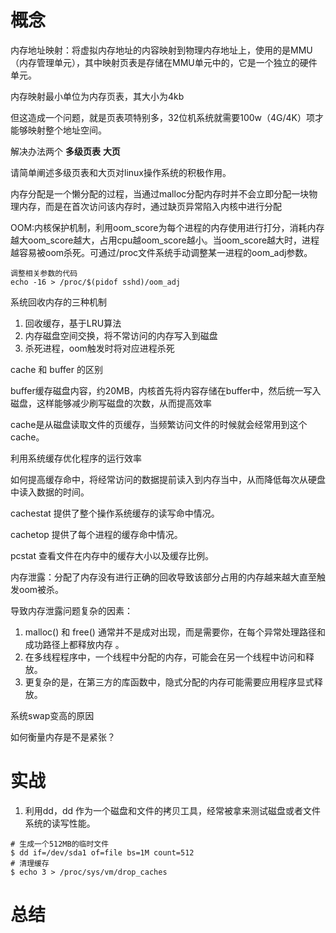 # 概念

内存地址映射：将虚拟内存地址的内容映射到物理内存地址上，使用的是MMU（内存管理单元），其中映射页表是存储在MMU单元中的，它是一个独立的硬件单元。

内存映射最小单位为内存页表，其大小为4kb

但这造成一个问题，就是页表项特别多，32位机系统就需要100w（4G/4K）项才能够映射整个地址空间。

解决办法两个 **多级页表**   **大页**

请简单阐述多级页表和大页对linux操作系统的积极作用。

内存分配是一个懒分配的过程，当通过malloc分配内存时并不会立即分配一块物理内存，而是在首次访问该内存时，通过缺页异常陷入内核中进行分配

OOM:内核保护机制，利用oom_score为每个进程的内存使用进行打分，消耗内存越大oom_score越大，占用cpu越oom_score越小。当oom_score越大时，进程越容易被oom杀死。可通过/proc文件系统手动调整某一进程的oom_adj参数。


```
调整相关参数的代码
echo -16 > /proc/$(pidof sshd)/oom_adj
```

系统回收内存的三种机制
1. 回收缓存，基于LRU算法
2. 内存磁盘空间交换，将不常访问的内存写入到磁盘
3. 杀死进程，oom触发时将对应进程杀死


cache 和 buffer 的区别

buffer缓存磁盘内容，约20MB，内核首先将内容存储在buffer中，然后统一写入磁盘，这样能够减少刷写磁盘的次数，从而提高效率

cache是从磁盘读取文件的页缓存，当频繁访问文件的时候就会经常用到这个cache。

利用系统缓存优化程序的运行效率

如何提高缓存命中，将经常访问的数据提前读入到内存当中，从而降低每次从硬盘中读入数据的时间。

cachestat 提供了整个操作系统缓存的读写命中情况。

cachetop 提供了每个进程的缓存命中情况。

pcstat 查看文件在内存中的缓存大小以及缓存比例。
 
内存泄露：分配了内存没有进行正确的回收导致该部分占用的内存越来越大直至触发oom被杀。

导致内存泄露问题复杂的因素：
1. malloc() 和 free() 通常并不是成对出现，而是需要你，在每个异常处理路径和成功路径上都释放内存 。
2. 在多线程程序中，一个线程中分配的内存，可能会在另一个线程中访问和释放。
3. 更复杂的是，在第三方的库函数中，隐式分配的内存可能需要应用程序显式释放。

系统swap变高的原因

如何衡量内存是不是紧张？



# 实战
1. 利用dd，dd 作为一个磁盘和文件的拷贝工具，经常被拿来测试磁盘或者文件系统的读写性能。
```
# 生成一个512MB的临时文件
$ dd if=/dev/sda1 of=file bs=1M count=512
# 清理缓存
$ echo 3 > /proc/sys/vm/drop_caches
```



# 总结
